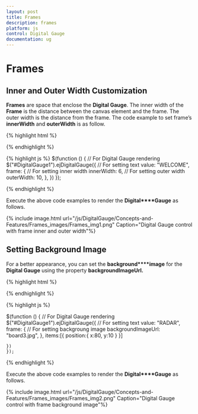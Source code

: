 ```yaml
---
layout: post
title: Frames
description: frames
platform: js
control: Digital Gauge
documentation: ug
---
```


# Frames

## Inner and Outer Width Customization

**Frames** are space that enclose the **Digital Gauge**. The inner width of the **Frame** is the distance between the canvas element and the frame. The outer width is the distance from the frame. The code example to set frame’s **innerWidth** and **outerWidth** is as follow.

{% highlight html %}

<div id="DigitalGauge1"></div>

{% endhighlight %}

{% highlight js %}
 $(function () {
        // For Digital Gauge rendering
        $("#DigitalGauge1").ejDigitalGauge({
            // For setting text
            value: "WELCOME",
        frame: {
            // For setting inner width
            innerWidth: 6,
            // For setting outer width
            outerWidth: 10,
            },
            })
    });


{% endhighlight %}



Execute the above code examples to render the **Digital****Gauge** as follows.

{% include image.html url="/js/DigitalGauge/Concepts-and-Features/Frames_images/Frames_img1.png" Caption="Digital Gauge control with frame inner and outer width"%}



## Setting Background Image

For a better appearance, you can set the **background****image** for the **Digital Gauge** using the property **backgroundImageUrl.** 

{% highlight html %}

<div id="DigitalGauge1"></div>

{% endhighlight %}

{% highlight js %}

 $(function () {
        // For Digital Gauge rendering
        $("#DigitalGauge1").ejDigitalGauge({
            // For setting text
            value: "RADAR",
        frame: {
            // For setting backgroung image
            backgroundImageUrl: "board3.jpg",
            },
        items:[{
            position:{
                x:80,
                y:10
            }
        }]

    })
    });

{% endhighlight %}



Execute the above code examples to render the **Digital****Gauge** as follows.

{% include image.html url="/js/DigitalGauge/Concepts-and-Features/Frames_images/Frames_img2.png" Caption="Digital Gauge control with frame background image"%}

